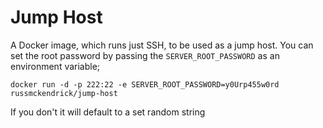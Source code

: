 Jump Host
=============

A Docker image, which runs just SSH, to be used as a jump host. You can set the root password by passing the `SERVER_ROOT_PASSWORD` as an environment variable;

```
docker run -d -p 222:22 -e SERVER_ROOT_PASSWORD=y0Urp455w0rd russmckendrick/jump-host
```

If you don't it will default to a set random string